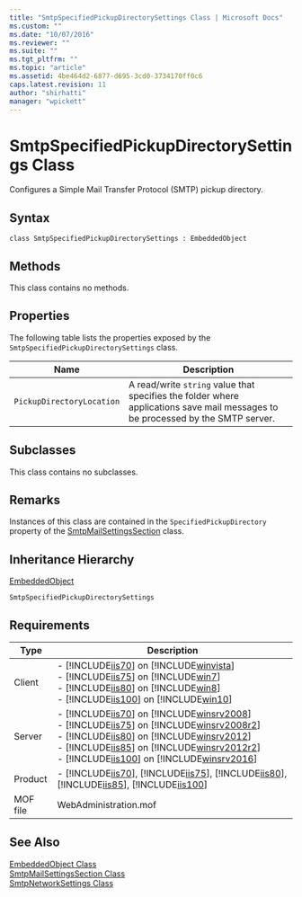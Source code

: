 ```yaml
---
title: "SmtpSpecifiedPickupDirectorySettings Class | Microsoft Docs"
ms.custom: ""
ms.date: "10/07/2016"
ms.reviewer: ""
ms.suite: ""
ms.tgt_pltfrm: ""
ms.topic: "article"
ms.assetid: 4be464d2-6877-d695-3cd0-3734170ff0c6
caps.latest.revision: 11
author: "shirhatti"
manager: "wpickett"
---
```

# SmtpSpecifiedPickupDirectorySettings Class
Configures a Simple Mail Transfer Protocol (SMTP) pickup directory.  
  
## Syntax  
  
```vbs  
class SmtpSpecifiedPickupDirectorySettings : EmbeddedObject  
```  
  
## Methods  
 This class contains no methods.  
  
## Properties  
 The following table lists the properties exposed by the `SmtpSpecifiedPickupDirectorySettings` class.  
  
|Name|Description|  
|----------|-----------------|  
|`PickupDirectoryLocation`|A read/write `string` value that specifies the folder where applications save mail messages to be processed by the SMTP server.|  
  
## Subclasses  
 This class contains no subclasses.  
  
## Remarks  
 Instances of this class are contained in the `SpecifiedPickupDirectory` property of the [SmtpMailSettingsSection](../../reference/admin/smtpmailsettingssection-class.md) class.  
  
## Inheritance Hierarchy  
 [EmbeddedObject](../../reference/admin/embeddedobject-class1.md)  
  
 `SmtpSpecifiedPickupDirectorySettings`  
  
## Requirements  
  
|Type|Description|  
|----------|-----------------|  
|Client|-   [!INCLUDE[iis70](../../reference/admin/includes/iis70-md.md)] on [!INCLUDE[winvista](../../reference/admin/includes/winvista-md.md)]<br />-   [!INCLUDE[iis75](../../reference/admin/includes/iis75-md.md)] on [!INCLUDE[win7](../../reference/admin/includes/win7-md.md)]<br />-   [!INCLUDE[iis80](../../reference/admin/includes/iis80-md.md)] on [!INCLUDE[win8](../../reference/admin/includes/win8-md.md)]<br />-   [!INCLUDE[iis100](../../reference/admin/includes/iis100-md.md)] on [!INCLUDE[win10](../../reference/admin/includes/win10-md.md)]|  
|Server|-   [!INCLUDE[iis70](../../reference/admin/includes/iis70-md.md)] on [!INCLUDE[winsrv2008](../../reference/admin/includes/winsrv2008-md.md)]<br />-   [!INCLUDE[iis75](../../reference/admin/includes/iis75-md.md)] on [!INCLUDE[winsrv2008r2](../../reference/admin/includes/winsrv2008r2-md.md)]<br />-   [!INCLUDE[iis80](../../reference/admin/includes/iis80-md.md)] on [!INCLUDE[winsrv2012](../../reference/admin/includes/winsrv2012-md.md)]<br />-   [!INCLUDE[iis85](../../reference/admin/includes/iis85-md.md)] on [!INCLUDE[winsrv2012r2](../../reference/admin/includes/winsrv2012r2-md.md)]<br />-   [!INCLUDE[iis100](../../reference/admin/includes/iis100-md.md)] on [!INCLUDE[winsrv2016](../../reference/admin/includes/winsrv2016-md.md)]|  
|Product|-   [!INCLUDE[iis70](../../reference/admin/includes/iis70-md.md)], [!INCLUDE[iis75](../../reference/admin/includes/iis75-md.md)], [!INCLUDE[iis80](../../reference/admin/includes/iis80-md.md)], [!INCLUDE[iis85](../../reference/admin/includes/iis85-md.md)], [!INCLUDE[iis100](../../reference/admin/includes/iis100-md.md)]|  
|MOF file|WebAdministration.mof|  
  
## See Also  
 [EmbeddedObject Class](../../reference/admin/embeddedobject-class1.md)   
 [SmtpMailSettingsSection Class](../../reference/admin/smtpmailsettingssection-class.md)   
 [SmtpNetworkSettings Class](../../reference/admin/smtpnetworksettings-class.md)